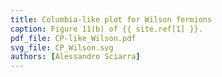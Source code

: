 ```yaml
---
title: Columbia-like plot for Wilson fermions
caption: Figure 11(b) of {{ site.ref[1] }}.
pdf_file: CP-like_Wilson.pdf
svg_file: CP_Wilson.svg
authors: [Alessandro Sciarra]
---
```

